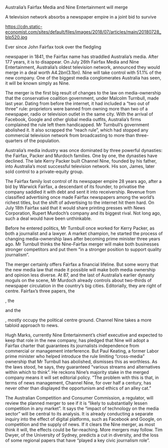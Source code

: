 Australia’s Fairfax Media and Nine Entertainment will merge

A television network absorbs a newspaper empire in a joint bid to survive

https://cdn.static-economist.com/sites/default/files/images/2018/07/articles/main/20180728_blp520.jpg

Ever since John Fairfax took over the fledgling 

 newspaper in 1841, the Fairfax name has straddled Australia’s media. After 177 years, it is to disappear. On July 26th Fairfax Media and Nine Entertainment, Australia’s oldest television network, announced they would merge in a deal worth A$4.2bn ($3.1bn). Nine will take control with 51.1% of the new company. One of the biggest media conglomerates Australia has seen, it will be known simply as Nine.

The merger is the first big result of changes to the law on media-ownership that the conservative coalition government, under Malcolm Turnbull, made last year. Dating from before the internet, it had included a “two out of three” rule: proprietors were banned from owning more than two of a newspaper, radio or television outlet in the same city. With the arrival of Facebook, Google and other global media outfits, Australia’s firms complained the rule left them handicapped. Mr Turnbull’s government abolished it. It also scrapped the “reach rule”, which had stopped any commercial television network from broadcasting to more than three-quarters of the population.

Australia’s media industry was once dominated by three powerful dynasties: the Fairfax, Packer and Murdoch families. One by one, the dynasties have declined. The late Kerry Packer built Channel Nine, founded by his father, into Australia’s most successful television network. His son, James, later sold control to a private-equity group.

The Fairfax family lost control of its newspaper empire 28 years ago, after a bid by Warwick Fairfax, a descendant of its founder, to privatise the company saddled it with debt and sent it into receivership. Revenue from classified advertising once made Fairfax newspapers among the world’s richest titles, but the shift of advertising to the internet hit them hard. On July 18th Fairfax said that it would share printing presses with News Corporation, Rupert Murdoch’s company and its biggest rival. Not long ago, such a deal would have been unthinkable.

Before he entered politics, Mr Turnbull once worked for Kerry Packer, as both a journalist and a lawyer. A market champion, he started the process of changing media-ownership laws after becoming prime minister three years ago. Mr Turnbull thinks the Nine-Fairfax merger will make both businesses stronger competitors and put them “in a stronger position to support quality journalism”.

The merger certainly offers Fairfax a financial lifeline. But some worry that the new media law that made it possible will make both media ownership and opinion less diverse. At 87, and the last of Australia’s earlier dynasty moguls on the scene, Mr Murdoch already controls about two-thirds of newspaper circulation in the country’s big cities. Editorially, they are right of centre. Fairfax’s three papers, the 

, the 

 and the 

, mostly occupy the political centre ground. Channel Nine takes a more tabloid approach to news.

Hugh Marks, currently Nine Entertainment’s chief executive and expected to keep that role in the new company, has pledged that Nine will adopt a Fairfax charter that guarantees its journalists independence from commercial or management interference. But Paul Keating, a former Labor prime minister who helped introduce the rule limiting “cross-media” ownership that Mr Turnbull has abolished, dismisses this as worthless. As the laws stood, he says, they guaranteed “various streams and alternatives within which to think”. He reckons Nine’s majority stake in the merged company means it will set editorial policy. “The problem with this is that, in terms of news management, Channel Nine, for over half a century, has never other than displayed the opportunism and ethics of an alley cat.”

The Australian Competition and Consumer Commission, a regulator, will review the planned merger to see if it is “likely to substantially lessen competition in any market”. It says the “impact of technology on the media sector” will be central to its analysis. It is already conducting a separate inquiry into the effect of digital platforms, such as Facebook and Google, on competition and the supply of news. If it clears the Nine merger, as most think it will, the effects could be far-reaching. More mergers may follow. Tim Dwyer, of the University of Sydney, predicts a cut in diversity, and the loss of some regional papers that have “played a key civic journalism role”.